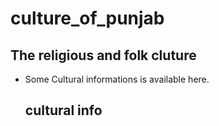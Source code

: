 # culture_of_punjab

## The religious and folk cluture

* Some Cultural informations is available here.
  ## cultural info
